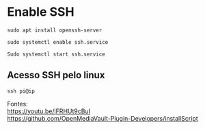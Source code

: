 # Enable SSH
```
sudo apt install openssh-server
```

```
sudo systemctl enable ssh.service
```

```
Sudo systemctl start ssh.service
```

## Acesso SSH pelo linux
```
ssh pi@ip
```

Fontes: <br>
https://youtu.be/jFRHUt9cBuI <br>
https://github.com/OpenMediaVault-Plugin-Developers/installScript